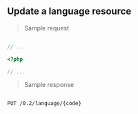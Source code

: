 ## Update a language resource

> Sample request

```shell

```

```javascript
// ...
```

```php
<?php

// ...
```

> Sample response

```json

```

`PUT /0.2/language/{code}`
